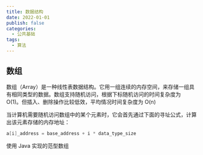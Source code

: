 ```yaml
---
title: 数据结构
date: 2022-01-01
publish: false
categories:
  - 公共基础
tags:
  - 算法
---
```


## 数组

数组（Array）是一种线性表数据结构。它用一组连续的内存空间，来存储一组具有相同类型的数据。数组支持随机访问，根据下标随机访问的时间复杂度为 O(1)。但插入、删除操作比较低效，平均情况时间复杂度为 O(n)

当计算机需要随机访问数组中的某个元素时，它会首先通过下面的寻址公式，计算出该元素存储的内存地址：

```cpp
a[i]_address = base_address + i * data_type_size
```

使用 Java 实现的范型数组
